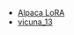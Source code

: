 - [Alpaca LoRA](https://github.com/tloen/alpaca-lora#training-finetunepy)
- [vicuna_13](https://github.com/lm-sys/FastChat/blob/main/scripts/train_vicuna_13b.sh)
